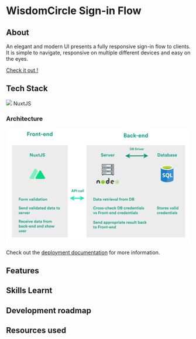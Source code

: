 # WisdomCircle Sign-in Flow



## About

An elegant and modern UI presents a fully responsive sign-in flow  to clients. It is simple to navigate, responsive on multiple different devices and easy on the eyes.

[Check it out !](https://wisdomcircle.netlify.app/)

## Tech Stack

<img src="https://img.shields.io/badge/nuxt.js-00C58E?style=for-the-badge&logo=nuxtdotjs&logoColor=white"/> NuxtJS

### Architecture

![](https://github.com/Abu-Lut/WisdomCircleNuxt/blob/main/assets/images/WidomCircle%20Architecture.png)

Check out the [deployment documentation](https://nuxt.com/docs/getting-started/deployment) for more information.

## Features

## Skills Learnt

## Development roadmap

## Resources used


